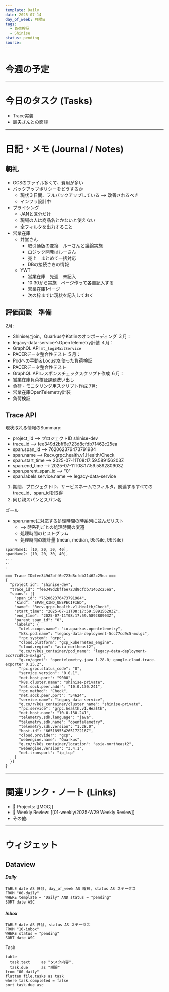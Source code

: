 ```yaml
---
template: Daily
date: 2025-07-14
day_of_week: 月曜日
tags:
  - 負荷検証
  - Shinise
status: pending
source:
---
```

# 今週の予定


---
# 今日のタスク (Tasks)
- Trace実装
- 辰夫さんとの面談
---

# 日記・メモ (Journal / Notes)

## 朝礼
- GCSのファイル多くて、費用が多い
- バックアップポリシーをどうするか
	- 現状３日間、フルバックアップしている --> 改善されるべき
	- インフラ設計中
- プライシング
	- JANと区分だけ
	- 現場の人は商品名とかないと使えない
	- 全フィルタを出力すること
- 営業在庫
	- 井堂さん
		- 取引通版の変換　ルーさんと議論実施
		- ロジック開発はルーさん
		- 売上　まとめて一括対応
		- DBの接続さきの情報
	- YWT
		- 営業在庫　先週　未記入
		- 10:30から実施　ページ作って各自記入する
		- 営業在庫1ページ
		- 次の枠までに現状を記入しておく


## 評価面談　準備
 2月: 
 - Shiniseにjoin。QuarkusやKotlinのオンボーディング
３月：
- legacy-data-serviceへOpenTelemetry計装
４月：
- GraphQL API `mt_logiMailService`
- PACERデータ整合性テスト
５月：
- Podへの手動＆Locustを使った負荷検証
- PACERデータ整合性テスト
- GraphQL APIレスポンスチェックスクリプト作成
６月：
- 営業在庫負荷検証課題洗い出し
- 負荷・モニタリング用スクリプト作成
 7月: 
 - 営業在庫OpenTelemetry計装
 - 負荷検証

## Trace API
現状取れる情報のSummary:


- project_id --> プロジェクトID shinise-dev
- trace_id --> fee349d2bff6e723d8cfdb71462c25ea
- span.span_id --> 762062376473791984
- span.name --> Recv.grpc.health.v1.Health/Check
- span.start_time --> 2025-07-11T08:17:59.589156203Z
- span.end_time --> 2025-07-11T08:17:59.589280903Z
- span.parent_span_id --> "0"
- span.labels.service.name --> legacy-data-service

1. 期間、プロジェクトID、サービスネームでフィルタ。関連するすべてのtrace_id、span_idを取得
2. 同じ親スパンとスパン名

ゴール
- span.nameに対応する処理時間の時系列に並んだリスト
	- --> 時系列ごとの処理時間の変遷
	- 処理時間のヒストグラム
	- 処理時間の統計量 (mean, median, 95%ile, 99%ile)


```
spanName1: [10, 20, 30, 40], 
spanName2: [10, 20, 30, 40], 
...
..
.
```


```
=== Trace ID=fee349d2bff6e723d8cfdb71462c25ea ===
{
  "project_id": "shinise-dev",
  "trace_id": "fee349d2bff6e723d8cfdb71462c25ea",
  "spans": [{
    "span_id": "762062376473791984",
    "kind": "SPAN_KIND_UNSPECIFIED",
    "name": "Recv.grpc.health.v1.Health/Check",
    "start_time": "2025-07-11T08:17:59.589156203Z",
    "end_time": "2025-07-11T08:17:59.589280903Z",
    "parent_span_id": "0",
    "labels": {
      "otel.scope.name": "io.quarkus.opentelemetry",
      "k8s.pod.name": "legacy-data-deployment-5cc77cd9c5-mxlgz",
      "rpc.system": "grpc",
      "cloud.platform": "gcp_kubernetes_engine",
      "cloud.region": "asia-northeast2",
      "g.co/r/k8s_container/pod_name": "legacy-data-deployment-5cc77cd9c5-mxlgz",
      "g.co/agent": "opentelemetry-java 1.28.0; google-cloud-trace-exporter 0.25.2",
      "rpc.grpc.status_code": "0",
      "service.version": "0.0.1",
      "net.host.port": "9000",
      "k8s.cluster.name": "shinise-private",
      "net.sock.peer.addr": "10.0.130.241",
      "rpc.method": "Check",
      "net.sock.peer.port": "54624",
      "service.name": "legacy-data-service",
      "g.co/r/k8s_container/cluster_name": "shinise-private",
      "rpc.service": "grpc.health.v1.Health",
      "net.host.name": "10.0.130.241",
      "telemetry.sdk.language": "java",
      "telemetry.sdk.name": "opentelemetry",
      "telemetry.sdk.version": "1.28.0",
      "host.id": "6651895542651722167",
      "cloud.provider": "gcp",
      "webengine.name": "Quarkus",
      "g.co/r/k8s_container/location": "asia-northeast2",
      "webengine.version": "3.4.1",
      "net.transport": "ip_tcp"
    }
  }]
}

```

---

# 関連リンク・ノート (Links)
- 📂 Projects: [[MOC]]
- 📂 Weekly Review: [[01-weekly/2025-W29 Weekly Review]]
- その他: 

---

# ウィジェット
## **Dataview**

#### *Daily*
```dataview
TABLE date AS 日付, day_of_week AS 曜日, status AS ステータス
FROM "00-daily"
WHERE template = "Daily" AND status = "pending"
SORT date ASC
```

#### *Inbox*
```dataview
TABLE date AS 日付, status AS ステータス
FROM "10-inbox"
WHERE status = "pending"
SORT date ASC
```

Task
```dataview
table
  task.text     as "タスク内容",
  task.due      as "期限"
from "00-daily"
flatten file.tasks as task
where task.completed = false
sort task.due asc
```
